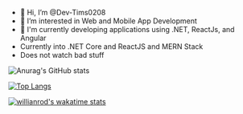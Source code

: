 - 👋 Hi, I’m @Dev-Tims0208
- 👀 I’m interested in Web and Mobile App Development
- 🌱 I'm currently developing applications using .NET, ReactJs, and Angular
- Currently into .NET Core and ReactJS and MERN Stack
- Does not watch bad stuff 
<!---
Dev-Tims0208/Dev-Tims0208 is a ✨ special ✨ repository because its `README.md` (this file) appears on your GitHub profile.
You can click the Preview link to take a look at your changes.
--->
![Anurag's GitHub stats](https://github-readme-stats.vercel.app/api?username=dev-tims0208&show_icons=true&theme=transparent)

[![Top Langs](https://github-readme-stats.vercel.app/api/top-langs/?username=dev-tims0208&layout=compact)](https://github.com/anuraghazra/github-readme-stats)

[![willianrod's wakatime stats](https://github-readme-stats.vercel.app/api/wakatime?username=dev_tims0208)](https://github.com/anuraghazra/github-readme-stats)
